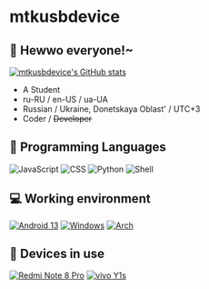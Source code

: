 # mtkusbdevice

## 👋 Hewwo everyone!~
[![mtkusbdevice's GitHub stats](https://github-readme-stats.vercel.app/api?username=mtkusbdevice&show_icons=true&theme=merko)](https://github.com/mtkusbdevice)

- A Student
- ru-RU / en-US / ua-UA
- Russian / Ukraine, Donetskaya Oblast' / UTC+3
- Coder / ~~Developer~~

## 🌱 Programming Languages
![JavaScript](https://img.shields.io/badge/-JavaScript-f0db4f?style=flat-square&logo=javascript&logoColor=000)
![CSS](https://img.shields.io/badge/-CSS-264de4?style=flat-square&logo=css3&logoColor=fff)
![Python](https://img.shields.io/badge/-Python-3776ab?style=flat-square&logo=python&logoColor=fff)
![Shell](https://img.shields.io/badge/-Shell-4eaa25?style=flat-square&logo=gnu%20bash&logoColor=fff)

## 💻 Working environment
[![Android 13](https://img.shields.io/badge/Android%2013%20Tiramsu-3ddc84?style=flat-square&logo=android&logoColor=ffffff)](https://www.android.com/android-13/)
[![Windows](https://img.shields.io/badge/Windows%2010/11-1793d1?style=flat-square&logo=windows&logoColor=ffffff)](https://www.microsoft.com/en-us/software-download/windows10)
[![Arch](https://img.shields.io/badge/Arch%20Linux-1793d1?style=flat-square&logo=archlinux&logoColor=ffffff)](https://www.microsoft.com/en-us/software-download/windows10)

## 📱 Devices in use
[![Redmi Note 8 Pro](https://img.shields.io/badge/-Redmi%20Note%208%20Pro-orange?style=flat-square&logo=xiaomi&logoColor=ffffff)](https://www.mi.com/ru/redmi-note-8-pro/)
[![vivo Y1s](https://img.shields.io/badge/-vivo%20Y1s-blue?style=flat-square&logo=android&logoColor=ffffff)](https://vivo.com)
